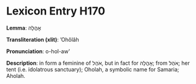 # Lexicon Entry H170

**Lemma**: אׇהֳלָה

**Transliteration (xlit)**: ʼOhŏlâh

**Pronunciation**: o-hol-aw'

**Description**:
in form a feminine of אֹהֶל, but in fact for אׇהֳלָהּ; from אֹהֶל; her tent (i.e. idolatrous sanctuary); Oholah, a symbolic name for Samaria; Aholah.
